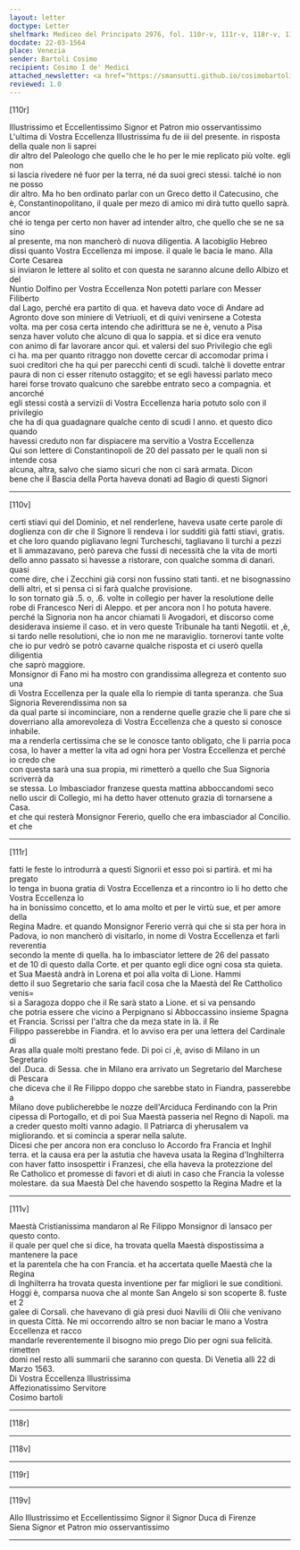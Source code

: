 ```yaml
---
layout: letter
doctype: Letter
shelfmark: Mediceo del Principato 2976, fol. 110r-v, 111r-v, 118r-v, 119r-v
docdate: 22-03-1564
place: Venezia
sender: Bartoli Cosimo
recipient: Cosimo I de' Medici
attached_newsletter: <a href="https://smansutti.github.io/cosimobartoli/texts/3079_037/">3079_037</a>
reviewed: 1.0
---
```


[110r]  
  
  
Illustrissimo et Eccellentissimo Signor et Patron mio osservantissimo  
L'ultima di Vostra Eccellenza Illustrissima fu de iii del presente. in risposta della quale non li saprei  
dir altro del Paleologo che quello che le ho per le mie replicato più volte. egli non  
si lascia rivedere né fuor per la terra, né da suoi greci stessi. talché io non ne posso  
dir altro. Ma ho ben ordinato parlar con un Greco detto il Catecusino, che  
è, Constantinopolitano, il quale per mezo di amico mi dirà tutto quello saprà. ancor  
ché io tenga per certo non haver ad intender altro, che quello che se ne sa sino  
al presente, ma non mancherò di nuova diligentia. A Iacobiglio Hebreo  
dissi quanto Vostra Eccellenza mi impose. il quale le bacia le mano. Alla Corte Cesarea  
si inviaron le lettere al solito et con questa ne saranno alcune dello Albizo et del  
Nuntio Dolfino per Vostra Eccellenza Non potetti parlare con Messer Filiberto  
dal Lago, perché era partito di qua. et haveva dato voce di Andare ad  
Agronto dove son miniere di Vetriuoli, et di quivi venirsene a Cotesta  
volta. ma per cosa certa intendo che adirittura se ne è, venuto a Pisa  
senza haver voluto che alcuno di qua lo sappia. et si dice era venuto  
con animo di far lavorare ancor qui. et valersi del suo Privilegio che egli  
ci ha. ma per quanto ritraggo non dovette cercar di accomodar prima i  
suoi creditori che ha qui per parecchi centi di scudi. talchè li dovette entrar  
paura di non ci esser ritenuto ostaggito; et se egli havessi parlato meco  
harei forse trovato qualcuno che sarebbe entrato seco a compagnia. et ancorché  
egli stessi costà a servizii di Vostra Eccellenza haria potuto solo con il privilegio  
che ha di qua guadagnare qualche cento di scudi l anno. et questo dico quando  
havessi creduto non far dispiacere ma servitio a Vostra Eccellenza  
Qui son lettere di Constantinopoli de 20 del passato per le quali non si intende cosa  
alcuna, altra, salvo che siamo sicuri che non ci sarà armata. Dicon  
bene che il Bascia della Porta haveva donati ad Bagio di questi Signori  
  
---  

[110v]  
  
  
certi stiavi qui del Dominio, et nel renderlene, haveva usate certe parole di  
doglienza con dir che il Signore li rendeva i lor sudditi già fatti stiavi, gratis.  
et che loro quando pigliavano legni Turcheschi, tagliavano li turchi a pezzi  
et li ammazavano, però pareva che fussi di necessità che la vita de morti  
dello anno passato si havesse a ristorare, con qualche somma di danari. quasi  
come dire, che i Zecchini già corsi non fussino stati tanti. et ne bisognassino  
delli altri, et si pensa ci si farà qualche provisione.  
Io son tornato già .5. o, .6. volte in collegio per haver la resolutione delle  
robe di Francesco Neri di Aleppo. et per ancora non l ho potuta havere.  
perché la Signoria non ha ancor chiamati li Avogadori, et discorso come  
desiderava insieme il caso. et in vero queste Tribunale ha tanti Negotii. et ,è,  
si tardo nelle resolutioni, che io non me ne maraviglio. tornerovi tante volte  
che io pur vedrò se potrò cavarne qualche risposta et ci userò quella diligentia  
che saprò maggiore.  
Monsignor di Fano mi ha mostro con grandissima allegreza et contento suo una  
di Vostra Eccellenza per la quale ella lo riempie di tanta speranza. che Sua Signoria Reverendissima non sa  
da qual parte si incominciare, non a renderne quelle grazie che li pare che si  
doverriano alla amorevoleza di Vostra Eccellenza che a questo si conosce inhabile.  
ma a renderla certissima che se le conosce tanto obligato, che li parria poca  
cosa, lo haver a metter la vita ad ogni hora per Vostra Eccellenza et perché io credo che  
con questa sarà una sua propia, mi rimetterò a quello che Sua Signoria scriverrà da  
se stessa. Lo Imbasciador franzese questa mattina abboccandomi seco  
nello uscir di Collegio, mi ha detto haver ottenuto grazia di tornarsene a Casa.  
et che qui resterà Monsignor Fererio, quello che era imbasciador al Concilio. et che  
  
---  

[111r]  
  
  
fatti le feste lo introdurrà a questi Signorii et esso poi si partirà. et mi ha pregato  
lo tenga in buona gratia di Vostra Eccellenza et a rincontro io li ho detto che Vostra Eccellenza lo  
ha in bonissimo concetto, et lo ama molto et per le virtù sue, et per amore della  
Regina Madre. et quando Monsignor Fererio verrà qui che si sta per hora in  
Padova, io non mancherò di visitarlo, in nome di Vostra Eccellenza et farli reverentia  
secondo la mente di quella. ha lo imbasciator lettere de 26 del passato  
et de 10 di questo dalla Corte. et per quanto egli dice ogni cosa sta quieta.  
et Sua Maestà andrà in Lorena et poi alla volta di Lione. Hammi  
detto il suo Segretario che saria facil cosa che la Maestà del Re Cattholico venis=  
si a Saragoza doppo che il Re sarà stato a Lione. et si va pensando  
che potria essere che vicino a Perpignano si Abboccassino insieme Spagna  
et Francia. Scrissi per l'altra che da meza state in là. il Re  
Filippo passerebbe in Fiandra. et lo avviso era per una lettera del Cardinale di  
Aras alla quale molti prestano fede. Di poi ci ,è, aviso di Milano in un Segretario  
del .Duca. di Sessa. che in Milano era arrivato un Segretario del Marchese di Pescara  
che diceva che il Re Filippo doppo che sarebbe stato in Fiandra, passerebbe a  
Milano dove publicherebbe le nozze dell'Arciduca Ferdinando con la Prin  
cipessa di Portogallo, et di poi Sua Maestà passeria nel Regno di Napoli. ma  
a creder questo molti vanno adagio. Il Patriarca di yherusalem va  
migliorando. et si comincia a sperar nella salute.  
Dicesi che per ancora non era concluso lo Accordo fra Francia et Inghil  
terra. et la causa era per la astutia che haveva usata la Regina d'Inghilterra   
con haver fatto insospettir i Franzesi, che ella haveva la protezzione del  
Re Catholico et promesse di favori et di aiuti in caso che Francia la volesse  
molestare. da sua Maestà Del che havendo sospetto la Regina Madre et la  
  
---  

[111v]  
  
  
Maestà Cristianissima mandaron al Re Filippo Monsignor di lansaco per questo conto.  
il quale per quel che si dice, ha trovata quella Maestà dispostissima a mantenere la pace  
et la parentela che ha con Francia. et ha accertata quelle Maestà che la Regina  
di Inghilterra ha trovata questa inventione per far migliori le sue conditioni.  
Hoggi è, comparsa nuova che al monte San Angelo si son scoperte 8. fuste et 2  
galee di Corsali. che havevano di già presi duoi Navilii di Olii che venivano  
in questa Città. Ne mi occorrendo altro se non baciar le mano a Vostra Eccellenza et racco  
mandarle reverentemente il bisogno mio prego Dio per ogni sua felicità. rimetten  
domi nel resto alli summarii che saranno con questa. Di Venetia alli 22 di  
Marzo 1563.  
Di Vostra Eccellenza Illustrissima  
Affezionatissimo Servitore  
Cosimo bartoli  
  
---  

[118r]  
  
  
  
---  

[118v]  
  
  
  
---  

[119r]  
  
  
  
---  

[119v]  
  
  
Allo Illustrissimo et Eccellentissimo Signor il Signor Duca di Firenze  
Siena Signor et Patron mio osservantissimo  
  
---  

